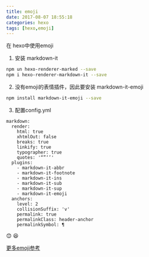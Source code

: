 ```yaml
---
title: emoji
date: 2017-08-07 18:55:18
categories: hexo
tags: [hexo,emoji]
---
```

在 hexo中使用emoji
<!--more-->
1. 安装 markdown-it
```bash
npm un hexo-renderer-marked --save
npm i hexo-renderer-markdown-it --save
```
2. 没有emoji的表情插件，因此要安装 markdown-it-emoji
``` bash
npm install markdown-it-emoji --save
```
3. 配置config.yml
```
markdown:
  render:
    html: true
    xhtmlOut: false
    breaks: true
    linkify: true
    typographer: true
    quotes: '“”‘’'
  plugins:
    - markdown-it-abbr
    - markdown-it-footnote
    - markdown-it-ins
    - markdown-it-sub
    - markdown-it-sup
    - markdown-it-emoji
  anchors:
    level: 2
    collisionSuffix: 'v'
    permalink: true
    permalinkClass: header-anchor
    permalinkSymbol: ¶
```

:blush: :laughing:

[更多emoji参考](https://github.com/guodongxiaren/README/blob/master/emoji.md)
